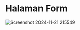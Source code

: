 # Halaman Form
![Screenshot 2024-11-21 215549](https://github.com/user-attachments/assets/991b373d-11cd-4446-83cf-e1d762916efc)
